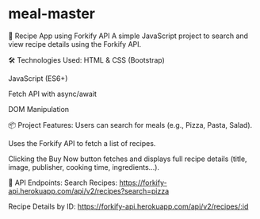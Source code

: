 # meal-master 

🍕 Recipe App using Forkify API
A simple JavaScript project to search and view recipe details using the Forkify API.

🛠️ Technologies Used:
HTML & CSS (Bootstrap)

JavaScript (ES6+)

Fetch API with async/await

DOM Manipulation

📦 Project Features:
Users can search for meals (e.g., Pizza, Pasta, Salad).

Uses the Forkify API to fetch a list of recipes.

Clicking the Buy Now button fetches and displays full recipe details (title, image, publisher, cooking time, ingredients...).

🔗 API Endpoints:
Search Recipes:
https://forkify-api.herokuapp.com/api/v2/recipes?search=pizza

Recipe Details by ID:
https://forkify-api.herokuapp.com/api/v2/recipes/:id

